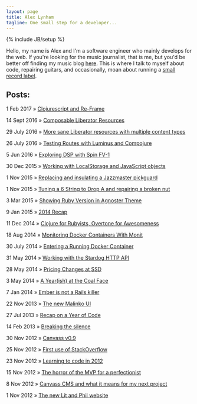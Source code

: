 ```yaml
---
layout: page
title: Alex Lynham
tagline: One small step for a developer...
---
```

{% include JB/setup %}

Hello, my name is Alex and I'm a software engineer who mainly develops for the web. If you're looking for the music journalist, that is me, but you'd be better off finding my music blog <a href="http://www.hipstersunite.net/" target='_blank'>here</a>. This is where I talk to myself about code, repairing guitars, and occasionally, moan about running a [small record label](http://superstardestroyer.co.uk).


## Posts:

1 Feb 2017 &raquo; <a href="/2017/02/01/clojurescript-and-re-frame">Clojurescript and Re-Frame</a>

14 Sept 2016 &raquo; <a href="/2016/09/14/composable-liberator-resources">Composable Liberator Resources</a>

29 July 2016 &raquo; <a href="/2016/07/29/more-sane-liberator-resources-with-multiple-content-types">More sane Liberator resources with multiple content types</a>

26 July 2016 &raquo; <a href="/2016/07/26/testing-routes-with-luminus-and-compojure">Testing Routes with Luminus and Compojure</a>

5 Jun 2016 &raquo; <a href="/2016/06/05/exploring-dsp-with-spin-fv-1">Exploring DSP with Spin FV-1</a>

30 Dec 2015 &raquo; <a href="/2015/12/30/working-with-localstorage-and-javascript-objects">Working with LocalStorage and JavaScript objects</a>

1 Nov 2015 &raquo; <a href="/2015/11/01/replacing-and-insulating-a-jazzmaster-pickguard">Replacing and insulating a Jazzmaster pickguard</a>

1 Nov 2015 &raquo; <a href="/2015/11/01/tuning-a-6-string-to-drop-a-and-repairing-a-broken-nut">Tuning a 6 String to Drop A and repairing a broken nut</a>

3 Mar 2015 &raquo; <a href="/2015/03/03/quick-zsh-mod">Showing Ruby Version in Agnoster Theme</a>

9 Jan 2015 &raquo; <a href="/2015/01/09/2014-recap">2014 Recap</a> 

11 Dec 2014 &raquo; <a href="/2014/12/11/clojure-for-rubyists-overtone-for-awesomeness">Clojure for Rubyists, Overtone for Awesomeness</a>

18 Aug 2014 &raquo; <a href="/2014/08/18/monitoring-docker-containers-with-monit">Monitoring Docker Containers With Monit</a>

30 July 2014 &raquo; <a href="/2014/07/30/entering-a-running-docker-container">Entering a Running Docker Container</a>

31 May 2014 &raquo; <a href="/2014/05/31/working-with-stardog">Working with the Stardog HTTP API</a>

28 May 2014 &raquo; <a href="/2014/05/28/pricing-changes-at-ssd">Pricing Changes at SSD</a>

3 May 2014 &raquo; <a href="/2014/05/03/a-yearish-at-the-coal-face">A Year(ish) at the Coal Face</a>

7 Jan 2014 &raquo; <a href="/2014/01/07/ember-is-not-a-rails-killer">Ember is not a Rails killer</a>

22 Nov 2013 &raquo; <a href="/2013/11/22/the-new-malinko-ui">The new Malinko UI</a>

27 Jul 2013 &raquo; <a href="/2013/07/26/recap-on-a-year-of-code">Recap on a Year of Code</a>

14 Feb 2013 &raquo; <a href="/2013/02/14/breaking-the-silence">Breaking the silence</a>

30 Nov 2012 &raquo; <a href="/2012/11/30/canvass-v09">Canvass v0.9</a>

25 Nov 2012 &raquo; <a href="/2012/11/25/first-use-of-stackoverflow">First use of StackOverflow</a>

23 Nov 2012 &raquo; <a href="/2012/11/23/learning-to-code-in-2012">Learning to code in 2012</a>

15 Nov 2012 &raquo; <a href="/2012/11/15/the-horror-of-the-mvp-for-a-perfectionist">The horror of the MVP for a perfectionist</a>

8 Nov 2012 &raquo; <a href="/2012/11/15/canvass-cms-and-what-it-means-for-my-next-project">Canvass CMS and what it means for my next project</a>

1 Nov 2012 &raquo; <a href="/2012/11/15/the-new-lit-and-phil-website">The new Lit and Phil website</a>







